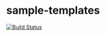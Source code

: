 # sample-templates
[![Build Status](https://travis-ci.org/m-doc/sample-templates.svg?branch=master)](https://travis-ci.org/m-doc/sample-templates)

